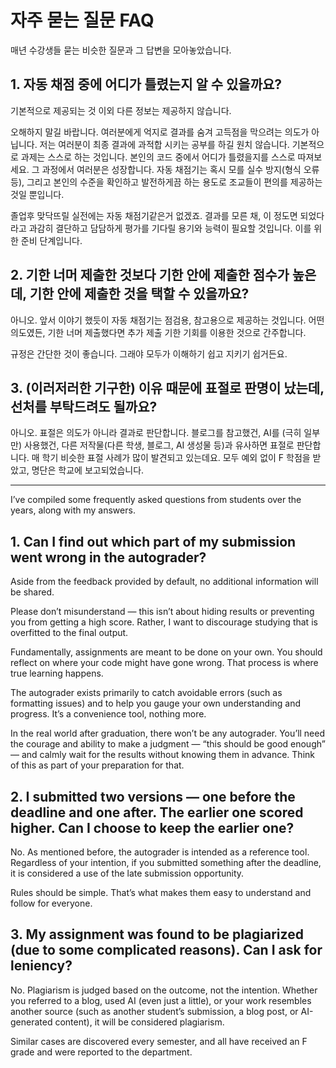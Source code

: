 # 자주 묻는 질문 FAQ
매년 수강생들 묻는 비슷한 질문과 그 답변을 모아놓았습니다.

## 1. 자동 채점 중에 어디가 틀렸는지 알 수 있을까요?
기본적으로 제공되는 것 이외 다른 정보는 제공하지 않습니다.

오해하지 말길 바랍니다. 여러분에게 억지로 결과를 숨겨 고득점을 막으려는 의도가 아닙니다.
저는 여러분이 최종 결과에 과적합 시키는 공부를 하길 원치 않습니다.
기본적으로 과제는 스스로 하는 것입니다.
본인의 코드 중에서 어디가 틀렸을지를 스스로 따져보세요.
그 과정에서 여러분은 성장합니다.
자동 채점기는 혹시 모를 실수 방지(형식 오류 등), 그리고 본인의 수준을 확인하고 발전하게끔 하는 용도로 조교들이 편의를 제공하는 것일 뿐입니다.

졸업후 맞닥뜨릴 실전에는 자동 채점기같은거 없겠죠.
결과를 모른 채, 이 정도면 되었다라고 과감히 결단하고 담담하게 평가를 기다릴 용기와 능력이 필요할 것입니다.
이를 위한 준비 단계입니다.

## 2. 기한 너머 제출한 것보다 기한 안에 제출한 점수가 높은데, 기한 안에 제출한 것을 택할 수 있을까요?
아니오. 앞서 이야기 했듯이 자동 채점기는 점검용, 참고용으로 제공하는 것입니다.
어떤 의도였든, 기한 너머 제출했다면 추가 제출 기한 기회를 이용한 것으로 간주합니다.

규정은 간단한 것이 좋습니다. 그래야 모두가 이해하기 쉽고 지키기 쉽거든요. 

## 3. (이러저러한 기구한) 이유 때문에 표절로 판명이 났는데, 선처를 부탁드려도 될까요?
아니오. 표절은 의도가 아니라 결과로 판단합니다.
블로그를 참고했건, AI를 (극히 일부만) 사용했건, 다른 저작물(다른 학생, 블로그, AI 생성물 등)과 유사하면 표절로 판단합니다.
매 학기 비슷한 표절 사례가 많이 발견되고 있는데요.
모두 예외 없이 F 학점을 받았고, 명단은 학교에 보고되었습니다.

---
I’ve compiled some frequently asked questions from students over the years, along with my answers.

## 1. Can I find out which part of my submission went wrong in the autograder?

Aside from the feedback provided by default, no additional information will be shared.

Please don’t misunderstand — this isn’t about hiding results or preventing you from getting a high score.
Rather, I want to discourage studying that is overfitted to the final output.

Fundamentally, assignments are meant to be done on your own.
You should reflect on where your code might have gone wrong.
That process is where true learning happens.

The autograder exists primarily to catch avoidable errors (such as formatting issues) and to help you gauge your own understanding and progress. It’s a convenience tool, nothing more.

In the real world after graduation, there won’t be any autograder.
You’ll need the courage and ability to make a judgment — “this should be good enough” — and calmly wait for the results without knowing them in advance.
Think of this as part of your preparation for that.

## 2. I submitted two versions — one before the deadline and one after. The earlier one scored higher. Can I choose to keep the earlier one?

No. As mentioned before, the autograder is intended as a reference tool.
Regardless of your intention, if you submitted something after the deadline, it is considered a use of the late submission opportunity.

Rules should be simple. That’s what makes them easy to understand and follow for everyone.


## 3. My assignment was found to be plagiarized (due to some complicated reasons). Can I ask for leniency?

No. Plagiarism is judged based on the outcome, not the intention.
Whether you referred to a blog, used AI (even just a little), or your work resembles another source (such as another student’s submission, a blog post, or AI-generated content), it will be considered plagiarism.

Similar cases are discovered every semester, and all have received an F grade and were reported to the department.
